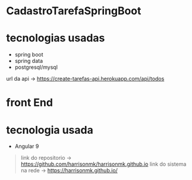 # CadastroTarefaSpringBoot

# tecnologias usadas 

* spring boot
* spring data
* postgresql/mysql

url da api -> https://create-tarefas-api.herokuapp.com/api/todos


# front End

 # tecnologia usada
 
 * Angular 9

> link do repositorio -> https://github.com/harrisonmk/harrisonmk.github.io
> link do sistema na rede -> https://harrisonmk.github.io/
